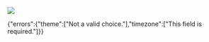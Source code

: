 ![](https://github-readme-stats.vercel.app/api?username=ygwbl)

{"errors":{"theme":["Not a valid choice."],"timezone":["This field is required."]}}
